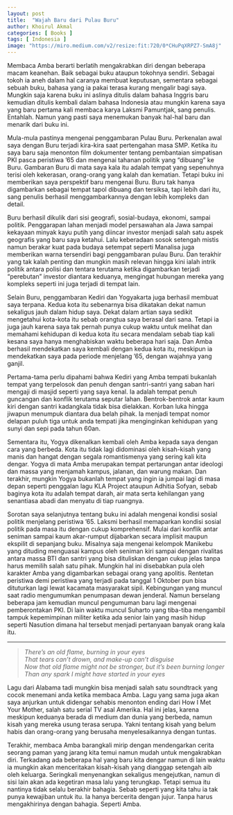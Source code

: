 ```yaml
---
layout: post
title:  "Wajah Baru dari Pulau Buru"
author: Khoirul Akmal
categories: [ Books ]
tags: [ Indonesia ]
image: "https://miro.medium.com/v2/resize:fit:720/0*CHuPqXRPZ7-SmA8j"
---
```


Membaca Amba berarti berlatih mengakrabkan diri dengan beberapa macam keanehan. Baik sebagai buku ataupun tokohnya sendiri. Sebagai tokoh ia aneh dalam hal caranya membuat keputusan, sementara sebagai sebuah buku, bahasa yang ia pakai terasa kurang mengalir bagi saya. Mungkin saja karena buku ini aslinya ditulis dalam bahasa Inggris baru kemudian ditulis kembali dalam bahasa Indonesia atau mungkin karena saya yang baru pertama kali membaca karya Laksmi Pamuntjak, sang penulis. Entahlah. Namun yang pasti saya menemukan banyak hal-hal baru dan menarik dari buku ini.

Mula-mula pastinya mengenai penggambaran Pulau Buru. Perkenalan awal saya dengan Buru terjadi kira-kira saat pertengahan masa SMP. Ketika itu saya baru saja menonton film dokumenter tentang pembantaian simpatisan PKI pasca peristiwa ’65 dan mengenai tahanan politik yang “dibuang” ke Buru. Gambaran Buru di mata saya kala itu adalah tempat yang sepenuhnya terisi oleh kekerasan, orang-orang yang kalah dan kematian. Tetapi buku ini memberikan saya perspektif baru mengenai Buru. Buru tak hanya digambarkan sebagai tempat tapol dibuang dan tersiksa, tapi lebih dari itu, sang penulis berhasil menggambarkannya dengan lebih kompleks dan detail.

Buru berhasil dikulik dari sisi geografi, sosial-budaya, ekonomi, sampai politik. Penggarapan lahan menjadi model persawahan ala Jawa sampai kekayaan minyak kayu putih yang diincar investor menjadi salah satu aspek geografis yang baru saya ketahui. Lalu keberadaan sosok setengah mistis namun berakar kuat pada budaya setempat seperti Manalisa juga memberikan warna tersendiri bagi penggambaran pulau Buru. Dan terakhir yang tak kalah penting dan mungkin masih relevan hingga kini ialah intrik politik antara polisi dan tentara terutama ketika digambarkan terjadi “perebutan” investor diantara keduanya, mengingat hubungan mereka yang kompleks seperti ini juga terjadi di tempat lain.

Selain Buru, penggambaran Kediri dan Yogyakarta juga berhasil membuat saya terpana. Kedua kota itu sebenarnya bisa dikatakan dekat namun sekaligus jauh dalam hidup saya. Dekat dalam artian saya sedikit mengetahui kota-kota itu sebab orangtua saya berasal dari sana. Tetapi ia juga jauh karena saya tak pernah punya cukup waktu untuk melihat dan memahami kehidupan di kedua kota itu secara mendalam sebab tiap kali kesana saya hanya menghabiskan waktu beberapa hari saja. Dan Amba berhasil mendekatkan saya kembali dengan kedua kota itu, meskipun ia mendekatkan saya pada periode menjelang ’65, dengan wajahnya yang ganjil.

Pertama-tama perlu dipahami bahwa Kediri yang Amba tempati bukanlah tempat yang terpelosok dan penuh dengan santri-santri yang saban hari mengaji di masjid seperti yang saya kenal. Ia adalah tempat penuh guncangan dan konflik terutama seputar lahan. Bentrok-bentrok antar kaum kiri dengan santri kadangkala tidak bisa dielakkan. Korban luka hingga jiwapun menumpuk diantara dua belah pihak. Ia menjadi tempat nomor delapan puluh tiga untuk anda tempati jika menginginkan kehidupan yang sunyi dan sepi pada tahun 60an.

Sementara itu, Yogya dikenalkan kembali oleh Amba kepada saya dengan cara yang berbeda. Kota itu tidak lagi didominasi oleh kisah-kisah yang manis dan hangat dengan segala romantismenya yang sering kali kita dengar. Yogya di mata Amba merupakan tempat pertarungan antar ideologi dan massa yang menjamah kampus, jalanan, dan warung makan. Dan terakhir, mungkin Yogya bukanlah tempat yang ingin ia jumpai lagi di masa depan seperti penggalan lagu KLA Project ataupun Adhitia Sofyan, sebab baginya kota itu adalah tempat darah, air mata serta kehilangan yang senantiasa abadi dan menyatu di tiap ruangnya.

Sorotan saya selanjutnya tentang buku ini adalah mengenai kondisi sosial politik menjelang peristiwa ’65. Laksmi berhasil memaparkan kondisi sosial politik pada masa itu dengan cukup komprehensif. Mulai dari konflik antar seniman sampai kaum akar-rumput dijabarkan secara implisit maupun ekspilit di sepanjang buku. Misalnya saja mengenai kelompok Manikebu yang dituding menguasai kampus oleh seniman kiri sampai dengan rivalitas antara massa BTI dan santri yang bisa dituliskan dengan cukup jelas tanpa harus memilih salah satu pihak. Mungkin hal ini disebabkan pula oleh karakter Amba yang digambarkan sebagai orang yang apolitis. Rentetan peristiwa demi peristiwa yang terjadi pada tanggal 1 Oktober pun bisa dituturkan lagi lewat kacamata masyarakat sipil. Kebingungan yang muncul saat radio mengumumkan penumpasan dewan jenderal. Namun berselang beberapa jam kemudian muncul pengumuman baru lagi mengenai pemberontakan PKI. Di lain waktu muncul Suharto yang tiba-tiba mengambil tampuk kepemimpinan militer ketika ada senior lain yang masih hidup seperti Nasution dimana hal tersebut menjadi pertanyaan banyak orang kala itu.

---

> _There’s an old flame, burning in your eyes  
> That tears can’t drown, and make-up can’t disguise  
> Now that old flame might not be stronger, but it’s been burning longer  
> Than any spark I might have started in your eyes_

Lagu dari Alabama tadi mungkin bisa menjadi salah satu soundtrack yang cocok menemani anda ketika membaca Amba. Lagu yang sama juga akan saya anjurkan untuk didengar sehabis menonton ending dari How I Met Your Mother, salah satu serial TV asal Amerika. Hal ini jelas, karena meskipun keduanya berada di medium dan dunia yang berbeda, namun kisah yang mereka usung terasa serupa. Yakni tentang kisah yang belum habis dan orang-orang yang berusaha menyelesaikannya dengan tuntas.

Terakhir, membaca Amba barangkali mirip dengan mendengarkan cerita seorang paman yang jarang kita temui namun mudah untuk mengakrabkan diri. Terkadang ada beberapa hal yang baru kita dengar namun di lain waktu ia mungkin akan menceritakan kisah-kisah yang dianggap setengah aib oleh keluarga. Seringkali menyenangkan sekaligus mengejutkan, namun di sisi lain akan ada kegetiran masa lalu yang terungkap. Tetapi semua itu nantinya tidak selalu berakhir bahagia. Sebab seperti yang kita tahu ia tak punya kewajiban untuk itu. Ia hanya bercerita dengan jujur. Tanpa harus mengakhirinya dengan bahagia. Seperti Amba.


